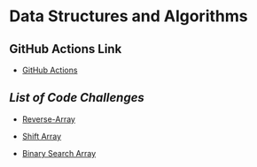 # Data Structures and Algorithms

## GitHub Actions Link

* [GitHub Actions]()

## ***List of Code Challenges***

* [Reverse-Array](https://github.com/ammarBadwan-401-advanced-javascript/data-structures-and-algorithms/tree/master/challenges/arrayReverse)

* [Shift Array](https://github.com/ammarBadwan-401-advanced-javascript/data-structures-and-algorithms/tree/master/challenges/arrayShift)

* [Binary Search Array](https://github.com/ammarBadwan-401-advanced-javascript/data-structures-and-algorithms/tree/master/challenges/arrayBinarySearch)